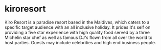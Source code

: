 # kiroresort
Kiro Resort is a paradise resort based in the Maldives, which caters to a specific target audience with an all inclusive holiday. 
It prides it's self on providing a five star experience with high quality food served by a three Michelin star chef as well as 
famous DJ's flown from all over the world to host parties. Guests may include celebrities and high end business people.
